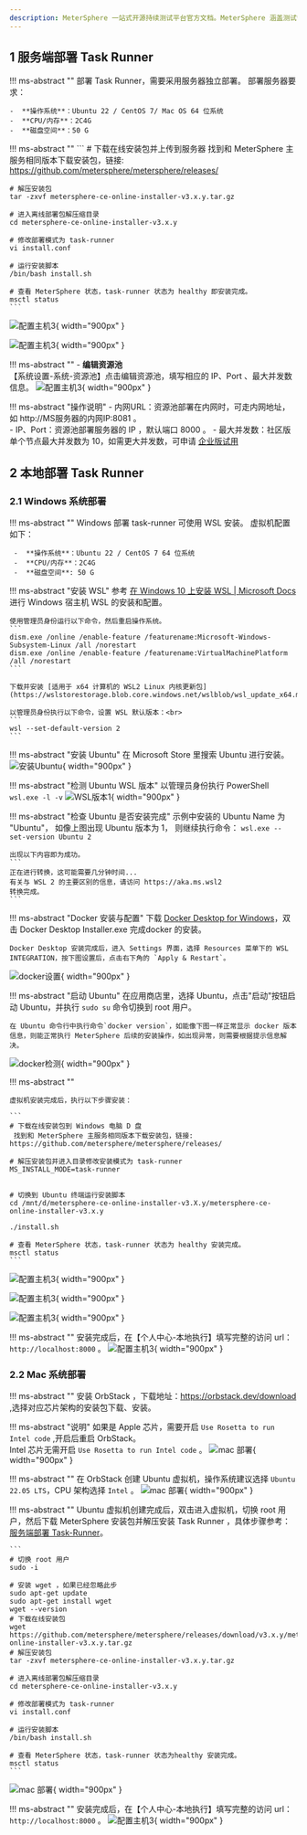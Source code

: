 ```yaml
---
description: MeterSphere 一站式开源持续测试平台官方文档。MeterSphere 涵盖测试管理、接口测试、UI 测试和性能测试等功能，全面兼容 JMeter、Selenium 等主流开源标准，有效助力开发和测试团队充分利用云弹性进行高度可 扩展的自动化测试，加速高质量的软件交付。
---
```


## 1 服务端部署 Task Runner

!!! ms-abstract ""
    部署 Task Runner，需要采用服务器独立部署。 部署服务器要求：

    -  **操作系统**：Ubuntu 22 / CentOS 7/ Mac OS 64 位系统
    -  **CPU/内存**：2C4G
    -  **磁盘空间**：50 G

!!! ms-abstract ""
    ```
    # 下载在线安装包并上传到服务器
    找到和 MeterSphere 主服务相同版本下载安装包，链接:  https://github.com/metersphere/metersphere/releases/
    
    # 解压安装包
    tar -zxvf metersphere-ce-online-installer-v3.x.y.tar.gz

    # 进入离线部署包解压缩目录
    cd metersphere-ce-online-installer-v3.x.y

    # 修改部署模式为 task-runner
    vi install.conf
    
    # 运行安装脚本
    /bin/bash install.sh
    
    # 查看 MeterSphere 状态，task-runner 状态为 healthy 即安装完成。
    msctl status
    ```
![配置主机3](../img/installation/dis_pressure/修改模式.png){ width="900px" }

![配置主机3](../img/installation/dis_pressure/status.png){ width="900px" }

!!! ms-abstract ""
     - **编辑资源池** <br>
     【系统设置-系统-资源池】点击编辑资源池，填写相应的 IP、Port 、最大并发数信息。
![配置主机3](../img/installation/dis_pressure/资源池添加.png){ width="900px" }

!!! ms-abstract "操作说明"
    - 内网URL：资源池部署在内网时，可走内网地址，如 http://MS服务器的内网IP:8081 。</br>
    - IP、Port：资源池部署服务器的 IP ，默认端口 8000 。
    - 最大并发数：社区版单个节点最大并发数为 10，如需更大并发数，可申请 [企业版试用](https://jinshuju.net/f/CzzAOe)
  
## 2 本地部署 Task Runner
### 2.1 Windows 系统部署
!!! ms-abstract ""
     Windows 部署 task-runner 可使用 WSL 安装。 虚拟机配置如下：</br>

     -  **操作系统**：Ubuntu 22 / CentOS 7 64 位系统
     -  **CPU/内存**：2C4G
     -  **磁盘空间**: 50 G

!!! ms-abstract "安装 WSL"
    参考 [在 Windows 10 上安装 WSL | Microsoft Docs](https://docs.microsoft.com/zh-cn/windows/wsl/install) 进行 Windows 宿主机 WSL 的安装和配置。  
    
    使用管理员身份运行以下命令，然后重启操作系统。
    ```
    dism.exe /online /enable-feature /featurename:Microsoft-Windows-Subsystem-Linux /all /norestart
    dism.exe /online /enable-feature /featurename:VirtualMachinePlatform /all /norestart
    ```

    下载并安装 [适用于 x64 计算机的 WSL2 Linux 内核更新包](https://wslstorestorage.blob.core.windows.net/wslblob/wsl_update_x64.msi)

    以管理员身份执行以下命令，设置 WSL 默认版本：<br>
    ```
    wsl --set-default-version 2
    ```

!!! ms-abstract "安装 Ubuntu"
    在 Microsoft Store 里搜索 Ubuntu 进行安装。
 ![安装Ubuntu](../img/installation/dis_pressure/windows-install-ubuntu.png){ width="900px" }

!!! ms-abstract "检测 Ubuntu WSL 版本"
    以管理员身份执行 PowerShell
    ```
    wsl.exe -l -v
    ```
 ![WSL版本1](../img/installation/dis_pressure/check-version-1.png){ width="900px" }

!!! ms-abstract "检查 Ubuntu 是否安装完成"
    示例中安装的 Ubuntu Name 为 "Ubuntu"， 如像上图出现 Ubuntu 版本为 1， 则继续执行命令：
    ```
    wsl.exe --set-version Ubuntu 2
    ```

    出现以下内容即为成功。
    ```
    正在进行转换，这可能需要几分钟时间...
    有关与 WSL 2 的主要区别的信息，请访问 https://aka.ms.wsl2
    转换完成。
    ```

!!! ms-abstract "Docker 安装与配置"
    下载 [Docker Desktop for Windows](https://desktop.docker.com/win/main/amd64/Docker%20Desktop%20Installer.exe)，双击 Docker Desktop Installer.exe 完成docker 的安装。

    Docker Desktop 安装完成后，进入 Settings 界面，选择 Resources 菜单下的 WSL INTEGRATION，按下图设置后，点击右下角的 `Apply & Restart`。
![docker设置](../img/installation/dis_pressure/docker-settings.png){ width="900px" }

!!! ms-abstract "启动 Ubuntu"
    在应用商店里，选择 Ubuntu，点击"启动"按钮启动 Ubuntu，并执行 `sudo su` 命令切换到 root 用户。</br>
    
    在 Ubuntu 命令行中执行命令`docker version`，如能像下图一样正常显示 docker 版本信息，则能正常执行 MeterSphere 后续的安装操作，如出现异常，则需要根据提示信息解决。
![docker检测](../img/installation/dis_pressure/check-docker.png){ width="900px" }

!!! ms-abstract ""
  
    虚拟机安装完成后，执行以下步骤安装：

    ```
    # 下载在线安装包到 Windows 电脑 D 盘
     找到和 MeterSphere 主服务相同版本下载安装包，链接:  https://github.com/metersphere/metersphere/releases/
    
    # 解压安装包并进入目录修改安装模式为 task-runner
    MS_INSTALL_MODE=task-runner

    
    # 切换到 Ubuntu 终端运行安装脚本
    cd /mnt/d/metersphere-ce-online-installer-v3.X.y/metersphere-ce-online-installer-v3.x.y
    
    ./install.sh
    
    # 查看 MeterSphere 状态，task-runner 状态为 healthy 安装完成。
    msctl status
    ```
![配置主机3](../img/installation/dis_pressure/修改模式w.png){ width="900px" }

![配置主机3](../img/installation/dis_pressure/部署w.png){ width="900px" }

![配置主机3](../img/installation/dis_pressure/ww.png){ width="900px" }

!!! ms-abstract ""
    安装完成后，在【个人中心-本地执行】填写完整的访问 url：`http://localhost:8000` 。
![配置主机3](../img/installation/dis_pressure/本地.png){ width="900px" }

### 2.2 Mac 系统部署
!!! ms-abstract ""
    安装 OrbStack ，下载地址：https://orbstack.dev/download ,选择对应芯片架构的安装包下载、安装。

!!! ms-abstract "说明"
    如果是 Apple 芯片，需要开启 `Use Rosetta to run Intel code` ,开启后重启 OrbStack。<br>
    Intel 芯片无需开启 `Use Rosetta to run Intel code` 。
![mac 部署](../img/installation/dis_pressure/mac部署1.png){ width="900px" }

!!! ms-abstract ""
    在 OrbStack 创建 Ubuntu 虚拟机，操作系统建议选择 `Ubuntu 22.05 LTS`，CPU 架构选择 `Intel` 。
![mac 部署](../img/installation/dis_pressure/mac部署2.png){ width="900px" }

!!! ms-abstract ""
    Ubuntu 虚拟机创建完成后，双击进入虚拟机，切换 root 用户，然后下载 MeterSphere 安装包并解压安装 Task Runner ，具体步骤参考：[服务端部署 Task-Runner](#1)。

    ```
    # 切换 root 用户
    sudo -i

    # 安装 wget ，如果已经忽略此步
    sudo apt-get update
    sudo apt-get install wget
    wget --version
    # 下载在线安装包
    wget https://github.com/metersphere/metersphere/releases/download/v3.x.y/metersphere-online-installer-v3.x.y.tar.gz
    # 解压安装包
    tar -zxvf metersphere-ce-online-installer-v3.x.y.tar.gz
    
    # 进入离线部署包解压缩目录
    cd metersphere-ce-online-installer-v3.x.y
    
    # 修改部署模式为 task-runner
    vi install.conf
    
    # 运行安装脚本
    /bin/bash install.sh
    
    # 查看 MeterSphere 状态，task-runner 状态为healthy 安装完成。
    msctl status
    ```
![mac 部署](../img/installation/dis_pressure/mac部署2.png){ width="900px" }

!!! ms-abstract ""
    安装完成后，在【个人中心-本地执行】填写完整的访问 url：`http://localhost:8000` 。
![配置主机3](../img/installation/dis_pressure/本地.png){ width="900px" }